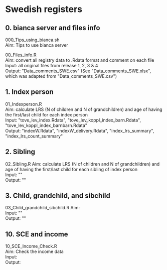 # Swedish registers


## 0. bianca server and files info
000_Tips_using_bianca.sh  
Aim: Tips to use bianca server 


00_Files_info.R  
Aim: convert all registry data to .Rdata format and comment on each file  
Input: all original files from release 1, 2, 3 & 4  
Output: "Data_comments_SWE.csv" (See "Data_comments_SWE.xlsx", which was adapted from "Data_comments_SWE.csv")  



## 1. Index person
01_Indexperson.R  
Aim: calculate LRS (N of children and N of grandchildren) and age of having the first/last child for each index person   
Input: "tove_lev_index.Rdata", "tove_lev_koppl_index_barn.Rdata", "tove_lev_koppl_index_barnbarn.Rdata"   
Output: "indexW.Rdata", "indexW_delivery.Rdata", "index_lrs_summary", "index_lrs_count_summary"  


## 2. Sibling
02_Sibling.R
Aim: calculate LRS (N of children and N of grandchildren) and age of having the first/last child for each sibling of index person   
Input: ""   
Output: ""  


## 3. Child, grandchild, and sibchild
03_Child_grandchild_sibchild.R
Aim:    
Input: ""   
Output: ""  


## 10. SCE and income
10_SCE_Income_Check.R  
Aim: Check the income data  
Input:  
Output:  








